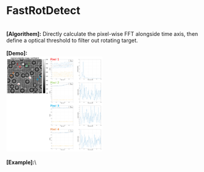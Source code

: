# FastRotDetect
\
**[Algorithem]:** Directly calculate the pixel-wise FFT alongside time axis, then define a optical threshold to filter out rotating target.\
\
**[Demo]:**\
<img src="https://github.com/xiangyu066/FastRotDetect/blob/main/Docs/FastRotDetect.png" width="50%">\
\
**[Example]:**\

